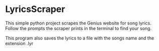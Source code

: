 # LyricsScraper

This simple python project scrapes the Genius website for song lyrics.
Follow the prompts the scraper prints in the terminal to find your song.

This program also saves the lyrics to a file with the songs name and the
extension .lyr


